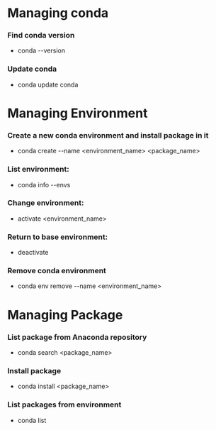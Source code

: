 # Managing conda
### Find conda version
- conda --version
### Update conda
- conda update conda

# Managing Environment
### Create a new conda environment and install package in it
- conda create --name <environment_name> <package_name>
### List environment:
- conda info --envs
### Change environment:
- activate <environment_name>
### Return to base environment:
- deactivate
### Remove conda environment
- conda env remove --name <environment_name>

# Managing Package
### List package from Anaconda repository
- conda search <package_name>
### Install package
- conda install <package_name>
### List packages from environment
- conda list

